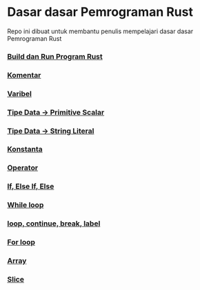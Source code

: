 # Dasar dasar Pemrograman Rust
Repo ini dibuat untuk membantu penulis mempelajari dasar dasar Pemrograman Rust

### [Build dan Run Program Rust](https://github.com/gaberingo/dasarRust/blob/main/docs/build_and_run.md)
### [Komentar](https://github.com/gaberingo/dasarRust/blob/main/docs/komentar.md)
### [Varibel](https://github.com/gaberingo/dasarRust/blob/main/docs/variabel.md)
### [Tipe Data -> Primitive Scalar](https://github.com/gaberingo/dasarRust/blob/main/docs/primitive_scalar.md)
### [Tipe Data -> String Literal](https://github.com/gaberingo/dasarRust/blob/main/docs/string_literal.md)
### [Konstanta](https://github.com/gaberingo/dasarRust/blob/main/docs/konstanta.md)
### [Operator](https://github.com/gaberingo/dasarRust/blob/main/docs/operator.md)
### [If, Else If, Else](https://github.com/gaberingo/dasarRust/blob/main/docs/if_else.md)
### [While loop](https://github.com/gaberingo/dasarRust/blob/main/docs/while.md)
### [loop, continue, break, label](https://github.com/gaberingo/dasarRust/blob/main/docs/loop.md)
### [For loop](https://github.com/gaberingo/dasarRust/blob/main/docs/forloop.md)
### [Array](https://github.com/gaberingo/dasarRust/blob/main/docs/array.md)
### [Slice](https://github.com/gaberingo/dasarRust/blob/main/docs/slice.md)